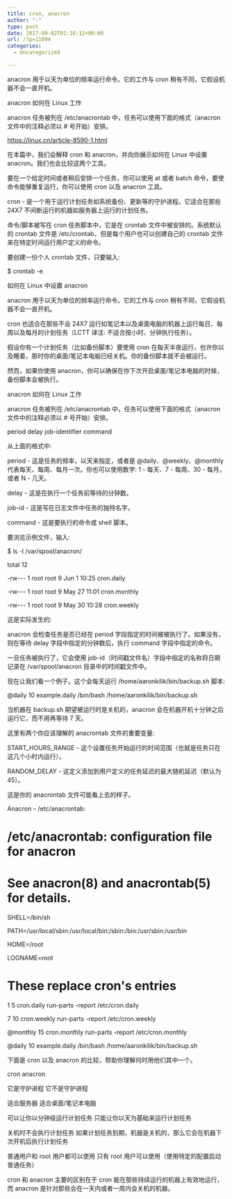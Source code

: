```yaml
---
title: cron, anacron
author: "-"
type: post
date: 2017-09-02T01:18:12+00:00
url: /?p=11094
categories:
  - Uncategorized

---
```

anacron 用于以天为单位的频率运行命令。它的工作与 cron 稍有不同，它假设机器不会一直开机。

anacron 如何在 Linux 工作
  
anacron 任务被列在 /etc/anacrontab 中，任务可以使用下面的格式（anacron 文件中的注释必须以 # 号开始）安排。

https://linux.cn/article-8590-1.html

在本篇中，我们会解释 cron 和 anacron，并向你展示如何在 Linux 中设置 anacron。我们也会比较这两个工具。

要在一个给定时间或者稍后安排一个任务，你可以使用 at 或者 batch 命令，要使命令能够重复运行，你可以使用 cron 以及 anacron 工具。

cron - 是一个用于运行计划任务如系统备份、更新等的守护进程。它适合在那些 24X7 不间断运行的机器如服务器上运行的计划任务。

命令/脚本被写在 cron 任务脚本中，它是在 crontab 文件中被安排的。系统默认的 crontab 文件是 /etc/crontab，但是每个用户也可以创建自己的 crontab 文件来在特定时间运行用户定义的命令。

要创建一份个人 crontab 文件，只要输入: 

$ crontab -e
  
如何在 Linux 中设置 anacron
  
anacron 用于以天为单位的频率运行命令。它的工作与 cron 稍有不同，它假设机器不会一直开机。

cron 也适合在那些不会 24X7 运行如笔记本以及桌面电脑的机器上运行每日、每周以及每月的计划任务（LCTT 译注: 不适合按小时、分钟执行任务）。

假设你有一个计划任务（比如备份脚本）要使用 cron 在每天半夜运行，也许你以及睡着，那时你的桌面/笔记本电脑已经关机。你的备份脚本就不会被运行。

然而，如果你使用 anacron，你可以确保在你下次开启桌面/笔记本电脑的时候，备份脚本会被执行。

anacron 如何在 Linux 工作
  
anacron 任务被列在 /etc/anacrontab 中，任务可以使用下面的格式（anacron 文件中的注释必须以 # 号开始）安排。

period delay job-identifier command
  
从上面的格式中: 

period - 这是任务的频率，以天来指定，或者是 @daily、@weekly、@monthly 代表每天、每周、每月一次。你也可以使用数字: 1 - 每天、7 - 每周、30 - 每月，或者 N - 几天。
  
delay - 这是在执行一个任务前等待的分钟数。
  
job-id - 这是写在日志文件中任务的独特名字。
  
command - 这是要执行的命令或 shell 脚本。
  
要浏览示例文件，输入: 

$ ls -l /var/spool/anacron/
  
total 12
  
-rw--- 1 root root 9 Jun 1 10:25 cron.daily
  
-rw--- 1 root root 9 May 27 11:01 cron.monthly
  
-rw--- 1 root root 9 May 30 10:28 cron.weekly
  
这是实际发生的: 

anacron 会检查任务是否已经在 period 字段指定的时间被被执行了。如果没有，则在等待 delay 字段中指定的分钟数后，执行 command 字段中指定的命令。
  
一旦任务被执行了，它会使用 job-id（时间戳文件名）字段中指定的名称将日期记录在 /var/spool/anacron 目录中的时间戳文件中。
  
现在让我们看一个例子。这个会每天运行 /home/aaronkilik/bin/backup.sh 脚本: 

@daily 10 example.daily /bin/bash /home/aaronkilik/bin/backup.sh
  
当机器在 backup.sh 期望被运行时是关机的，anacron 会在机器开机十分钟之后运行它，而不用再等待 7 天。

这里有两个你应该理解的 anacrontab 文件的重要变量: 

START_HOURS_RANGE - 这个设置任务开始运行的时间范围（也就是任务只在这几个小时内运行）。

RANDOM_DELAY - 这定义添加到用户定义的任务延迟的最大随机延迟（默认为 45）。

这是你的 anacrontab 文件可能看上去的样子。

Anacron – /etc/anacrontab: 

# /etc/anacrontab: configuration file for anacron

# See anacron(8) and anacrontab(5) for details.

SHELL=/bin/sh
  
PATH=/usr/local/sbin:/usr/local/bin:/sbin:/bin:/usr/sbin:/usr/bin
  
HOME=/root
  
LOGNAME=root

# These replace cron's entries

1 5 cron.daily run-parts -report /etc/cron.daily
  
7 10 cron.weekly run-parts -report /etc/cron.weekly
  
@monthly 15 cron.monthly run-parts -report /etc/cron.monthly
  
@daily 10 example.daily /bin/bash /home/aaronkilik/bin/backup.sh
  
下面是 cron 以及 anacron 的比较，帮助你理解何时用他们其中一个。

cron anacron
  
它是守护进程 它不是守护进程
  
适合服务器 适合桌面/笔记本电脑
  
可以让你以分钟级运行计划任务 只能让你以天为基础来运行计划任务
  
关机时不会执行计划任务 如果计划任务到期，机器是关机的，那么它会在机器下次开机后执行计划任务
  
普通用户和 root 用户都可以使用 只有 root 用户可以使用（使用特定的配置启动普通任务）
  
cron 和 anacron 主要的区别在于 cron 能在那些持续运行的机器上有效地运行，而 anacron 是针对那些会在一天内或者一周内会关机的机器。
